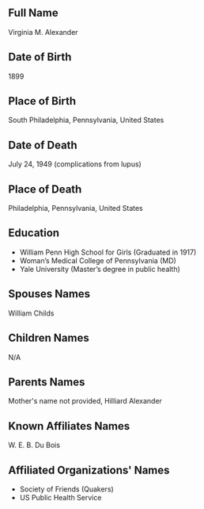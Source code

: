 
## Full Name
Virginia M. Alexander

## Date of Birth
1899

## Place of Birth
South Philadelphia, Pennsylvania, United States

## Date of Death
July 24, 1949 (complications from lupus)

## Place of Death
Philadelphia, Pennsylvania, United States

## Education
- William Penn High School for Girls (Graduated in 1917)
- Woman’s Medical College of Pennsylvania (MD)
- Yale University (Master’s degree in public health)

## Spouses Names
William Childs

## Children Names
N/A

## Parents Names
Mother's name not provided, Hilliard Alexander

## Known Affiliates Names
W. E. B. Du Bois

## Affiliated Organizations' Names
- Society of Friends (Quakers)
- US Public Health Service